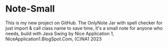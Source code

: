 # Note-Small
This is my new project on GitHub. The OnlyNote Jar with spell checker for just import &amp; call class name to save time, it's a small note for anyone who needs, build with Java Swing by Nice Application 1, NiceApplication1.BlogSpot.Com, (C)NA1 2023

